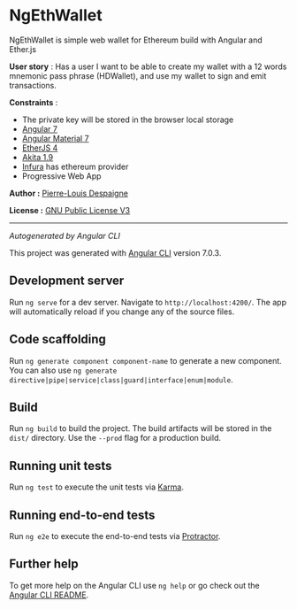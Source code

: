 # NgEthWallet

NgEthWallet is simple web wallet for Ethereum build with Angular and Ether.js

**User story** : Has a user I want to be able to create my wallet with a 12 words mnemonic pass phrase (HDWallet), and use my wallet to sign and emit transactions.

**Constraints** : 
* The private key will be stored in the browser local storage
* [Angular 7](https://angular.io/)
* [Angular Material 7](https://material.angular.io/)
* [EtherJS 4](https://github.com/ethers-io/ethers.js/)
* [Akita 1.9](https://github.com/datorama/akita)
* [Infura](https://infura.io) has ethereum provider
* Progressive Web App

**Author :** [Pierre-Louis Despaigne](https://twitter.com/pldespaigne)

**License :** [GNU Public License V3](LICENSE)

---
*Autogenerated by Angular CLI*

This project was generated with [Angular CLI](https://github.com/angular/angular-cli) version 7.0.3.

## Development server

Run `ng serve` for a dev server. Navigate to `http://localhost:4200/`. The app will automatically reload if you change any of the source files.

## Code scaffolding

Run `ng generate component component-name` to generate a new component. You can also use `ng generate directive|pipe|service|class|guard|interface|enum|module`.

## Build

Run `ng build` to build the project. The build artifacts will be stored in the `dist/` directory. Use the `--prod` flag for a production build.

## Running unit tests

Run `ng test` to execute the unit tests via [Karma](https://karma-runner.github.io).

## Running end-to-end tests

Run `ng e2e` to execute the end-to-end tests via [Protractor](http://www.protractortest.org/).

## Further help

To get more help on the Angular CLI use `ng help` or go check out the [Angular CLI README](https://github.com/angular/angular-cli/blob/master/README.md).

